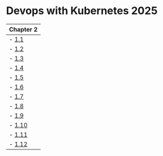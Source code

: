 # Devops with Kubernetes 2025

| Chapter 2                                                                 |
|---------------------------------------------------------------------------|
| - [1.1](https://github.com/PacoZG/devops-with-kubernetes-2025/tree/1.1)   |
| - [1.2](https://github.com/PacoZG/devops-with-kubernetes-2025/tree/1.2)   |
| - [1.3](https://github.com/PacoZG/devops-with-kubernetes-2025/tree/1.3)   |
| - [1.4](https://github.com/PacoZG/devops-with-kubernetes-2025/tree/1.4)   |
| - [1.5](https://github.com/PacoZG/devops-with-kubernetes-2025/tree/1.5)   |
| - [1.6](https://github.com/PacoZG/devops-with-kubernetes-2025/tree/1.6)   |
| - [1.7](https://github.com/PacoZG/devops-with-kubernetes-2025/tree/1.7)   |
| - [1.8](https://github.com/PacoZG/devops-with-kubernetes-2025/tree/1.8)   |
| - [1.9](https://github.com/PacoZG/devops-with-kubernetes-2025/tree/1.9)   |
| - [1.10](https://github.com/PacoZG/devops-with-kubernetes-2025/tree/1.10) |
| - [1.11](https://github.com/PacoZG/devops-with-kubernetes-2025/tree/1.11) |
| - [1.12](https://github.com/PacoZG/devops-with-kubernetes-2025/tree/1.12) |


